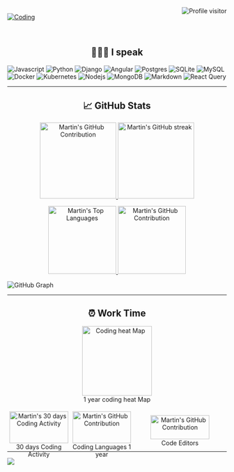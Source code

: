 <a href="https://komarev.com/ghpvc/?username=ocornel">
  <img align="right" src="https://komarev.com/ghpvc/?username=ocornel&label=Visits&color=0e75b6&style=flat" alt="Profile visitor" />

[![Coding](https://wakatime.com/badge/user/018dfa67-6da1-4415-8e44-da289ed2990e.svg)](https://wakatime.com/@018dfa67-6da1-4415-8e44-da289ed2990e)

</a>
<br>
<h2 align="center">👨🏾‍💻 I speak</h2>

<!-- , , , PHP, Laravel,, , , CouchDB, MongoDB, Git, , REST, Kotlin, Superset, NiFi, Tableau, NGINX, ,  -->

![Javascript](https://img.shields.io/badge/Javascript-F0DB4F?style=for-the-badge&labelColor=black&logo=javascript&logoColor=F0DB4F)
![Python](https://img.shields.io/badge/python-3670A0?style=for-the-badge&logo=python&logoColor=ffdd54)
![Django](https://img.shields.io/badge/django-%23092E20.svg?style=for-the-badge&logo=django&logoColor=white)
![Angular](https://img.shields.io/badge/angular-%23DD0031.svg?style=for-the-badge&logo=angular&logoColor=white)
![Postgres](https://img.shields.io/badge/postgres-%23316192.svg?style=for-the-badge&logo=postgresql&logoColor=white)
![SQLite](https://img.shields.io/badge/sqlite-%2307405e.svg?style=for-the-badge&logo=sqlite&logoColor=white)
![MySQL](https://img.shields.io/badge/mysql-%2300f.svg?style=for-the-badge&logo=mysql&logoColor=white)
![Docker](https://img.shields.io/badge/docker-%230db7ed.svg?style=for-the-badge&logo=docker&logoColor=white)
![Kubernetes](https://img.shields.io/badge/kubernetes-%23326ce5.svg?style=for-the-badge&logo=kubernetes&logoColor=white)
![Nodejs](https://img.shields.io/badge/Nodejs-3C873A?style=for-the-badge&labelColor=black&logo=node.js&logoColor=3C873A)
![MongoDB](https://img.shields.io/badge/MongoDB-4EA94B?style=for-the-badge&logo=mongodb&logoColor=white)
![Markdown](https://img.shields.io/badge/Markdown-000000?style=for-the-badge&logo=markdown&logoColor=white)
![React Query](https://img.shields.io/badge/-React_Query-FF4154?style=for-the-badge&logo=react%20query&logoColor=white)

<hr/>
<h2 align="center">📈 GitHub Stats</h2>
<p align="center">
  <a href="https://github.com/ocornel">

  <img src="https://github-readme-stats.vercel.app/api?username=ocornel&theme=radical&hide_title=true&text_bold=false&show_icons=true&border=7F3FBF&background=0D1117&show=reviews,prs_merged_percentage" alt="Martin's GitHub Contribution" style="height: 175px;"/>
    <img src="https://github-readme-streak-stats.herokuapp.com/?user=ocornel&theme=radical&exclude_days=Sat&border=7F3FBF&background=0D1117" alt="Martin's GitHub streak" style="height: 175px;"/>
</a>
</p>


<p align="center">
    <a href="https://github.com/ocornel">
<img alt="Martin's Top Languages" src="https://denvercoder1-github-readme-stats.vercel.app/api/top-langs/?username=ocornel&langs_count=8&layout=compact&theme=react&border_color=7F3FBF&bg_color=0D1117&title_color=F85D7F&icon_color=F8D866"  style="height: 156px;"/>
    <img src="https://github-profile-summary-cards.vercel.app/api/cards/profile-details?username=ocornel&theme=radical" alt="Martin's GitHub Contribution"  style="height: 156px;"/>

</a>
</p>

![GitHub Graph](https://github-readme-activity-graph.vercel.app/graph?username=ocornel&custom_title=Martin's%20GitHub%20Activity%201%20Month&bg_color=0D1117&color=7F3FBF&line=7F3FBF&point=7F3FBF&area_color=FFFFFF&title_color=FFFFFF&area=true)
<hr>


<h2 align="center">⏰ Work Time</h2>


<div align="center">
<figure>
<img src="https://wakatime.com/share/@ocornel/e60a699b-1c43-4e56-9570-bcb60e91ec1c.svg" alt="Coding heat Map"  style="height: 160px;"/>
    <figcaption>1 year coding heat Map</figcaption>
  </figure>


[//]: # ()
[//]: # (<style>)

[//]: # (.figure-row {)

[//]: # (  display: flex; /* Make the figures display in a row */)

[//]: # (})

[//]: # ()
[//]: # (.figure-row figure {)

[//]: # (  flex: 1; /* Distribute the available space equally among figures */)

[//]: # (  margin: 10px; /* Add some spacing between figures */)

[//]: # (})

[//]: # (</style>)

<div class="figure-row"  style="display: flex;">
  <figure style="flex: 1; margin: 5px;">
<img src="https://wakatime.com/share/@ocornel/4c07e81d-2280-480c-a7be-25857f33d9fc.svg" alt="Martin's 30 days Coding Activity"  style="height: 100%;"/>
    <figcaption>30 days Coding Activity</figcaption>
  </figure>
  <figure style="flex: 1; margin: 5px;">
<img src="https://wakatime.com/share/@ocornel/69f1560a-65fb-48a3-ba0e-cd446183fcc4.svg" alt="Martin's GitHub Contribution"   style="height: 100%;"/>
    <figcaption>Coding Languages 1 year</figcaption>
  </figure>
  <figure style="flex: 1; margin: 5x;">
<img src="https://wakatime.com/share/@ocornel/069e11f3-5a32-4810-9657-cc11acacb3dd.svg" alt="Martin's GitHub Contribution"  style="height: 100%;"/>
    <figcaption>Code Editors</figcaption>
  </figure>
</div>

</div>

[//]: # ([![Martin's WakaTime stats]&#40;https://github-readme-stats.vercel.app/api/wakatime?username=ocornel&#41;]&#40;https://github.com/anuraghazra/github-readme-stats&#41;)

[//]: # (<figure><embed src="https://wakatime.com/share/@ocornel/4269c17c-437b-43d3-bc31-e48a859f52f0.svg"></embed></figure>)

[//]: # (![]&#40;https://github-profile-trophy.vercel.app/?username=ocornel&theme=radical&no-frame=false&no-bg=true&margin-w=5&#41;)

<hr>

![](https://quotes-github-readme.vercel.app/api?type=horizontal&theme=radical)
